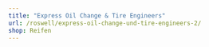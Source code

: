 ```yaml
---
title: "Express Oil Change & Tire Engineers"
url: /roswell/express-oil-change-und-tire-engineers-2/
shop: Reifen
---
```

